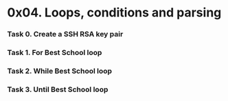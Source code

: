 # 0x04. Loops, conditions and parsing

### Task 0. Create a SSH RSA key pair

### Task 1. For Best School loop

### Task 2. While Best School loop

### Task 3. Until Best School loop
